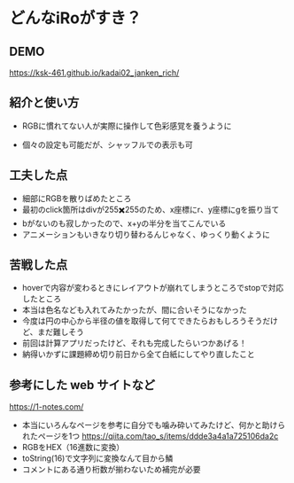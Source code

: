 # どんなiRoがすき？

## DEMO
  https://ksk-461.github.io/kadai02_janken_rich/

## 紹介と使い方

  - RGBに慣れてない人が実際に操作して色彩感覚を養うように

  - 個々の設定も可能だが、シャッフルでの表示も可

## 工夫した点

  - 細部にRGBを散りばめたところ
  - 最初のclick箇所はdivが255✖️255のため、x座標にr、y座標にgを振り当て
  - bがないのも寂しかったので、x+yの半分を当てこんでいる
  - アニメーションもいきなり切り替わるんじゃなく、ゆっくり動くように

## 苦戦した点

  - hoverで内容が変わるときにレイアウトが崩れてしまうところでstopで対応したところ
  - 本当は色名なども入れてみたかったが、間に合いそうになかった
  - 今度は円の中心から半径の値を取得して何てできたらおもしろうそうだけど、まだ難しそう
  - 前回は計算アプリだったけど、それも完成したらいつかあげる！
  - 納得いかずに課題締め切り前日から全て白紙にしてやり直したこと

## 参考にした web サイトなど

  https://1-notes.com/
  - 本当にいろんなページを参考に自分でも噛み砕いてみたけど、何かと助けられたページを1つ
  https://qiita.com/tao_s/items/ddde3a4a1a725106da2c
  - RGBをHEX（16進数に変換）
  - toString(16)で文字列に変換なんて目から鱗
  - コメントにある通り桁数が揃わないため補完が必要